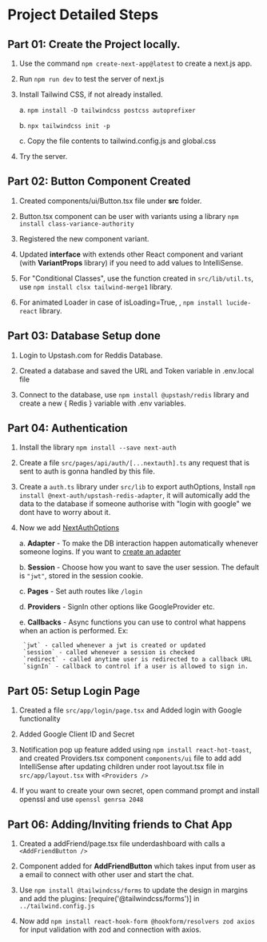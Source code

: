 # Project Detailed Steps

## Part 01: Create the Project locally.
1. Use the command `npm create-next-app@latest` to create a next.js app.
2. Run `npm run dev` to test the server of next.js
3. Install Tailwind CSS, if not already installed.

    a. `npm install -D tailwindcss postcss autoprefixer`

    b. `npx tailwindcss init -p`

    c. Copy the file contents to tailwind.config.js and global.css

4. Try the server.


## Part 02: Button Component Created
1. Created components/ui/Button.tsx file under **src** folder.

2. Button.tsx component can be user with variants using a library `npm install class-variance-authority`
3. Registered the new component variant.

4. Updated **interface** with extends other React component and variant (with **VariantProps** library) if you need to add values to IntelliSense.

5. For "Conditional Classes", use the function created in `src/lib/util.ts`, use `npm install clsx tailwind-merge1` library.

6. For animated Loader in case of isLoading=True, <Loader2 />, `npm install lucide-react` library.



## Part 03: Database Setup done
1. Login to Upstash.com for Reddis Database.

2. Created a database and saved the URL and Token variable in .env.local file

3. Connect to the database, use `npm install @upstash/redis` library and create a new { Redis } variable with .env variables.


## Part 04: Authentication
1. Install the library `npm install --save next-auth`

2. Create a file `src/pages/api/auth/[...nextauth].ts` any request that is sent to auth is gonna handled by this file.

3. Create a `auth.ts` library under `src/lib` to export authOptions, Install `npm install @next-auth/upstash-redis-adapter`, it will automically add the data to the database if someone authorise with "login with google" we dont have to worry about it.

4. Now we add [NextAuthOptions](https://next-auth.js.org/configuration/options#session)

    a. **Adapter** - To make the DB interaction happen automatically whenever someone logins. If you want to [create an adapter](https://next-auth.js.org/tutorials/creating-a-database-adapter)

    b. **Session** - Choose how you want to save the user session. The default is `"jwt"`, stored in the session cookie. 

    c. **Pages** - Set auth routes like `/login`

    d. **Providers** - SignIn other options like GoogleProvider etc.

    e. **Callbacks** - Async functions you can use to control what happens when an action is performed. Ex: 
    
        `jwt` - called whenever a jwt is created or updated
        `session` - called whenever a session is checked
        `redirect` - called anytime user is redirected to a callback URL
        `signIn` - callback to control if a user is allowed to sign in.

    
## Part 05: Setup Login Page

1. Created a file `src/app/login/page.tsx` and Added login with Google functionality

2. Added Google Client ID and Secret

3. Notification pop up feature added using  `npm install react-hot-toast`, and created Providers.tsx component `components/ui` file to add add IntelliSense after updating children under root layout.tsx file in `src/app/layout.tsx` with `<Providers />`

4. If you want to create your own secret, open command prompt and install openssl and use `openssl genrsa 2048`


## Part 06: Adding/Inviting friends to Chat App

1. Created a addFriend/page.tsx file underdashboard with calls a `<AddFriendButton />`

2. Component added for **AddFriendButton** which takes input from user as a email to connect with other user and start the chat.

3. Use `npm install @tailwindcss/forms` to update the design in margins and add the plugins: [require('@tailwindcss/forms')] in `../tailwind.config.js`

4. Now add `npm install react-hook-form @hookform/resolvers zod axios` for input validation with zod and connection with axios.


